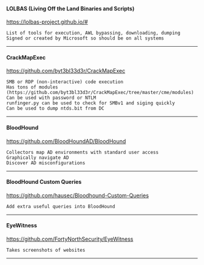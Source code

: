#### LOLBAS (Living Off the Land Binaries and Scripts)
https://lolbas-project.github.io/#

    List of tools for execution, AWL bypassing, downloading, dumping
    Signed or created by Microsoft so should be on all systems
---
#### CrackMapExec
https://github.com/byt3bl33d3r/CrackMapExec

    SMB or RDP (non-interactive) code execution
    Has tons of modules (https://github.com/byt3bl33d3r/CrackMapExec/tree/master/cme/modules)
    Can be used with password or NTLM
    runfinger.py can be used to check for SMBv1 and siging quickly
    Can be used to dump ntds.bit from DC
---
#### BloodHound
https://github.com/BloodHoundAD/BloodHound

    Collectors map AD environments with standard user access
    Graphically navigate AD
    Discover AD misconfigurations
---
#### BloodHound Custom Queries
https://github.com/hausec/Bloodhound-Custom-Queries

    Add extra useful queries into BloodHound
---
#### EyeWitness
https://github.com/FortyNorthSecurity/EyeWitness

    Takes screenshots of websites
---

